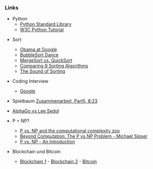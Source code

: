 


### Links

* Python
  * [Python Standard Library](https://docs.python.org/3/library/index.html#library-index)
  * [W3C Python Tutorial](https://www.w3schools.com/python/default.asp)

<!-- * Replit
  * [InfokursA](https://replit.com/teams/join/cjkhhkrgmhfnahjwkdllbrapjbywzebu-InfokursA) -->

* Sort
   * [Obama at Google](https://www.youtube.com/watch?v=k4RRi_ntQc8)
   * [BubbleSort Dance](https://www.youtube.com/watch?v=lyZQPjUT5B4)
   * [MergeSort vs. QuickSort](https://www.youtube.com/watch?v=es2T6KY45cA&t=3s)
   * [Comparing 9 Sorting Algorithms](https://www.youtube.com/watch?v=ZZuD6iUe3Pc&amp;feature=youtu.be)
   * [The Sound of Sorting](https://www.youtube.com/watch?v=kPRA0W1kECg)

* Coding Interview
  * [Google](https://www.youtube.com/watch?v=XKu_SEDAykw)

* Spielbaum 
  [Zusammenarbeit, Part5, 8:23](https://courses.edx.org/courses/BerkeleyX/CS188x_1/1T2013/courseware/e388ea8629ff4228845b54d70ffc8afd/8616451481ba41d4a40afcf13bc8ab1c/?activate_block_id=i4x%3A%2F%2FBerkeleyX%2FCS188x_1%2Fsequential%2F8616451481ba41d4a40afcf13bc8ab1c)
  
* [AlphaGo vs Lee Sedol](https://www.youtube.com/watch?v=jGyCsVhtW0M)

* P = NP? 
  * [P vs. NP and the computational complexity zoo](https://www.youtube.com/watch?v=YX40hbAHx3s&amp;t=11s)
  * [Beyond Computation: The P vs NP Problem - Michael Sipser](https://www.youtube.com/watch?v=msp2y_Y5MLE)
  * [P vs. NP - An Introduction](https://www.youtube.com/watch?v=OY41QYPI8cw)

* Blockchain und Bitcoin
  * [Blockchain 1](https://andersbrownworth.com/blockchain/hash) - [Blockchain 2](https://andersbrownworth.com/blockchain/public-private-keys/keys) - [Bitcoin](https://www.youtube.com/watch?v=bBC-nXj3Ng4)

<!-- 
---
### Links für Colab und Slides

Um ein Notebook in Google-Colab zu öffen, den Link aus dem nbviewer vor github ersetzen durch

```
colab.research.google.com
Beispiel: https://colab.research.google.com/github/ktheu/InfoKurs/blob/gh-pages/Algorithmus/algorithmus.ipynb
```

Um ein Notebook im Slides-Modus zu öffen in den nbviewer-Link vor github einfügen:

```
format/slides
Beispiel: https://nbviewer.org/format/slides/github/ktheu/InfoKurs/blob/gh-pages/Rekursion/rekursion.ipynb#/   

``` -->

 
 
 

